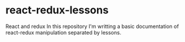 # react-redux-lessons
React and redux
In this repository I'm writting a basic documentation of react-redux manipulation separated by lessons.
